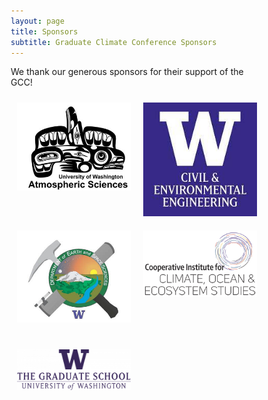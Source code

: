 ```yaml
---
layout: page
title: Sponsors
subtitle: Graduate Climate Conference Sponsors
---
```


We thank our generous sponsors for their support of the GCC!

<style>
* {
  box-sizing: border-box;
}

/* Create two unequal columns that floats next to each other */
.column {
  float: left;
  padding: 10px;
  background-color: site.page-col;
}

.left {
  width: 50%;
}

.right {
  width: 50%;
}

/* Clear floats after the columns */
.row:after {
  content: "";
  display: table;
  clear: both;
}

.top-buffer { margin-top:20px; }

.img {
    margin-left: auto;
    margin-right: auto;
    border: 2px 2px 2px black;
}
</style>

<div class="row">
      <div class="column left">
        <a href=""><img src="/assets/img/sponsors/atmos.jpeg" alt="UW Atmospheric Sciences"></a>
      </div>
      <div class="column right">
        <a href=""><img src="/assets/img/sponsors/cee.jpeg" alt="UW Civil & Environmental Engineering"></a>
      </div>
      <div class="column left">
        <a href=""><img src="/assets/img/sponsors/ess.jpeg" alt="UW Department of Earth and Space Sciences"></a>
      </div>
      <div class="column right">
        <a href=""><img src="/assets/img/sponsors/cicoes.png" alt="Cooperative Institute for Climate, Ocean & Ecosystem Studies"></a>
      </div>
</div>
<div class="row top-buffer">
    <div class="column left">
        <a href=""><img src="/assets/img/sponsors/uw-grad-school.png" alt="The Graduate School, University of Washington"></a>
    </div>
</div>